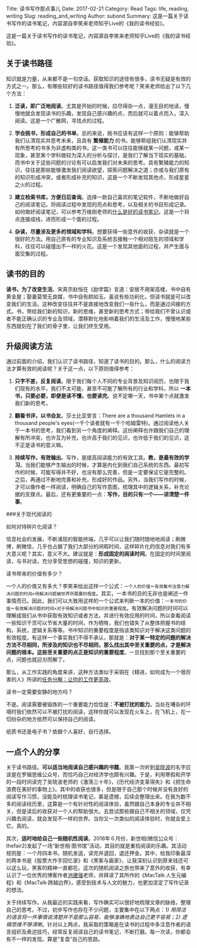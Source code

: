 Title: 读书写作那点事儿
Date: 2017-02-21
Category: Read
Tags: life, reading, writing
Slug: reading_and_writing
Author: subond
Summary: 这是一篇关于读书写作的读书笔记，内容源自李笑来老师知乎Live的《我的读书经验》。

这是一篇关于读书写作的读书笔记，内容源自李笑来老师知乎Live的《我的读书经验》。

## 关于读书路径

知识就是力量，从来都不是一句空话。获取知识的途径有很多，读书无疑是有效的方式之一。那么，有哪些较好的读书路径值得我们参考呢？笑来老师给出了以下几个方法：

1) **泛读，即广泛地阅读**。尤其是开始的时候，应尽得杂一点，漫无目的地读，慢慢地就会发现读书的乐趣，发现自己感兴趣的点，而后就可以着点而入，深入阅读。这是一个广散网，寻找点的过程。

2) **学会挑书，形成自己的书单**。总的来说，挑书应该有这样一个原则：能够帮助我们认清现实并思考未来，且具有 **繁殖能力** 的书。能够帮组我们认清现实并有所思考的书多为非虚构类的书，这一类书可以往往能够就某一问题，或某一现象，甚至某个学科做较为深入的分析与探讨，是我们了解当下现实的基础，而书中关于这些问题的讨论有可以启发我们对未来的思考。具有繁殖能力的知识，往往是那些能够激发我们阅读欲望，探索问题解决之道；亦或与我们原有的知识形成冲突，或者形成补充的知识，这是一个不断发现其他点，形成星星之火的过程。

3) **建立检索书库，方便日后查询**。选择一款自己喜欢的笔记软件，不断地做好自己的阅读笔记。将阅读过程中发现的亮点和思考，以及相关的书目形成记录。如何做好阅读笔记，可以参考万维刚老师的[什么是好的读书笔记](G01.md)。这是一个将点连接成线，进而形成一个面的过程。

4) **杂读，尽量涉及更多的领域和学科**。想要获得一些意外的收获，杂读就是一个很好的方法。用自己原有的专业知识及系统去接触一个相对陌生的领域和学科，往往可以碰撞出不一样的火花。这是一个发现其他面的过程，并产生面与面交集的过程。

## 读书的目的

**读书，为了改变生活**。宋真宗赵恒在《励学篇》言道：安居不用架高楼，书中自有黄金屋；娶妻莫恨无良媒，书中自有颜如玉。虽说有些功利化，但读书就是可以改变我们的生活。这种改变往往并不是直接地改变我们一些什么，而是通过间接的方式。书，带给我们新的知识，新的思维，甚至新的思考方式；带给我们不曾认识或者不能正确认识的专业及领域，潜移默化地影响着我们的生活及工作，慢慢地某些东西就刻在了我们的骨子里，让我们终生受用。

## 升级阅读方法

通过前面的介绍，我们认识了读书路径，知道了读书的目的。那么，什么的阅读方法才算有效的阅读呢？关于这一点，以下原则值得参考：

1) **只字不差，反复阅读**。限于我们每个人不同的专业背景及知识阅历，也限于我们现有的水平，我们不太可能，甚至不可能了解所有的行业和学科，所以 **一本书，只要必要，即便是读不懂，也要读完**。说不定哪一天，书中某个点就激发我们新的思考。

2) **翻看书评，以书会友**。莎士比亚曾言：There are a thousand Hamlets in a thousand people's eyes(一千个读者就有一千个哈姆雷特)。通过阅读他人关于一本书的思考，我们看到另一个角度的阐释。这份阐释也许跟我们自己的理解有所冲突，也许互为补充，也许高于我们的见识，也许低于我们的见识，这不正是读书的意义嘛。

3) **持续写作，有效输出**。写作，是提高阅读能力的有效工具。**教，是最有效的学习**。当我们能够产生输出的时候，才算是内化到我们自己系统的东西。最初写作的时候，可能写得并不好，也没有那么完善，但是一定要保证它是完整的。之后，再通过不断地完善和补充，形成好的作品。另外，当我们写作的时候，才可以像作者一样阅读，明确自己的写作意图，梳理其中的逻辑关系，补充论据的支撑点。最后，还有更重要的一点：**写作，目的只有一个——讲清楚一件事**。

###关于现代阅读的

如何对待碎片化阅读？

信息社会的发展，不断涌现的智能终端，几乎可以让我们随时随地地阅读；刷微博，刷微信，几乎也占据了我们大部分的闲暇时间，这样碎片化的信息对我们有多大意义呢？其实，意义不大。建议就是：**形成固定的阅读时间**。在固定的时间里阅读，与书对话，充分享受思想的碰撞，知识的更新。

读书带来的价值有多少？

一个人的价值又有多大？李笑来给出这样一个公式：`一个人的价值＝有效集中注意力解决问题的时间×待解决问题被世界所需要的程度`。其实，一本书的目的无非也是阐述一件事情而已。因此，我们可以大致用这样的一个公式来判断一本的价值：`一本书的价值＝有效解决问题的时间×对于待解决问题书中知识的重要程度`。有效解决问题的时间可以理解成我们从书中获取有效知识或者方法，并进行有效应用的时间，所以查看阅读一些知识干货可以节省大量的时间，作为牺牲，我们也错失了从整体把握书的结构，系统，逻辑关系等等。书中知识的重要程度是指该类知识对于解决这类问题的有效程度。有这样一个事实我们不得不承认，那就是：**对于某一特定的问题的解决方法不尽相同，所涉及的知识也不尽相同，那么找出其中至关重要的点，才是解决问题的根本。这些至关重要的点正是知识的重要程度**。一旦找到那个至关重要的点，问题也就迎刃而解了。

那么，从工作实践的角度来讲，这种方法类似于采铜在《精进，如何成为一个很厉害的人》所讲的[任务分解：让你的工作更高效](G05.md)。

读书一定需要安静的地方吗？

不是。阅读需要被锻炼的一个重要能力恰恰是：**不被打扰的能力**。当处在嘈杂的环境时我们依然可以不被打扰的阅读，这样你就可以发现在火车上，在飞机上，在一切纷杂的地方依然可以保持自己的阅读。

纸质书还是电子书？依据个人喜好，自行选择。


## 一点个人的分享

关于读书路径。**可以适当地阅读自己感兴趣的书籍**。我第一次听到[吴晓波](http://baike.baidu.com/link?url=Rw3AuWewnKjf7ErRS6EHVrqjOn_HUVw5Y2u22jqxn4UOqnvIowi7hZhX_JSLpZkBhceAFGJpe0oULgLkmsCoFK-4u8dGwx7WysGjg9CX_URWjj5VUhVQjwyIU6FCkjFT)的名字应该是在罗辑思维公众号，而恰巧自己对经济学也颇有兴趣。于是，利用寒假和开学的一段时间读完了吴晓波老师的《激荡三十年》，《历代经济变革得失》和《把生命浪费在美好的事物上》。其中的收获也很多，但是限于自己那个时候并没有良好的阅读写作习惯，没能及时梳理读书笔记，甚是遗憾，后续会整理出来。在我为数不多的阅读经历里，这算是一个有针对性的阅读体验，虽然跟自己本身的专业并不相关，但是读后的收获对一个人的帮助很大。去尝试那些跟自己不相关的领域，仅凭兴趣去阅读，就会发现不一样的世界。当你又一次类似的阅读体验时，你就会爱上它。真的。

其次，**适时地给自己一些随机性阅读**。2016年６月份，新世相(微信公众号：thefair2)发起了一场“新世相·图书馆”活动，其目的就是重拾阅读的乐趣。其活动规则是：一个月四本书，随机发送，读完并退回，退还押金。其中，给我印象最深的两本书是《股票大作手回忆录》和《黑客与画家》，让我深刻认识到原来钱还可以这么玩，黑客的精神一直都在。这次的随机阅读之旅也带来了意外的收获，有幸认识了一位优秀的博客作者[池建强](http://baike.baidu.com/link?url=PZ71FiEesaVkYuRGlUQwRqtQGhu0y6xqXI5LaXhuTXzpIR07c-Ho0qusoP0D_bxJ5SXbTLsFhSQK-UgNYquXh0M458T1jdz4qy3DPC185HODWbccJVE8PTqfYN9WBJSQ)老师，并拜读了其所作的《MacTalk·人生元编程》和《MacTalk·跨越边界》，感受到技术与人文的魅力，也更加坚定了写作记录的想法。

关于持续写作。从我最近的实践来看，写作确实可以很好地梳理文章的脉络，整理自己的思考。不过，初步写作也存在不少问题，主要集中在以下两点：*1) 用简洁的语言将一件事情说清楚并不是那么容易，能够准确地表达自己更不容易；2) 逻辑思维不够清晰*。针对以上两点，我采取的策略是在读书的过程中多注意作者的语言组织及表述技巧，经常反复阅读自己的读书笔记，不断打磨。每一次读，你都会有不一样的发现。算是”复盘”自己的思路。
